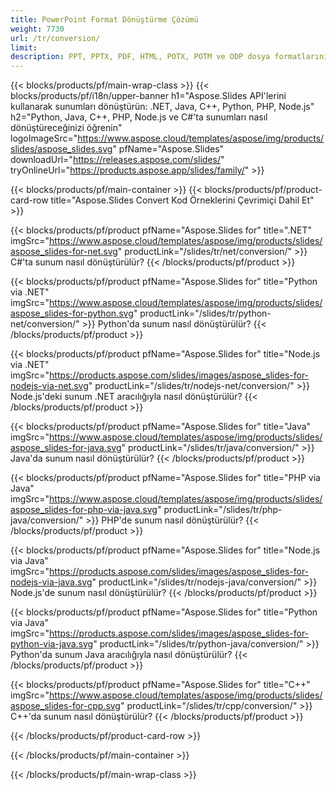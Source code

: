 ```yaml
---
title: PowerPoint Format Dönüştürme Çözümü
weight: 7730
url: /tr/conversion/
limit: 
description: PPT, PPTX, PDF, HTML, POTX, POTM ve ODP dosya formatlarını dönüştürmek için API'ler
---
```


{{< blocks/products/pf/main-wrap-class >}}
{{< blocks/products/pf/i18n/upper-banner h1="Aspose.Slides API'lerini kullanarak sunumları dönüştürün: .NET, Java, C++, Python, PHP, Node.js" h2="Python, Java, C++, PHP, Node.js ve C#'ta sunumları nasıl dönüştüreceğinizi öğrenin" logoImageSrc="https://www.aspose.cloud/templates/aspose/img/products/slides/aspose_slides.svg" pfName="Aspose.Slides" downloadUrl="https://releases.aspose.com/slides/" tryOnlineUrl="https://products.aspose.app/slides/family/" >}}

{{< blocks/products/pf/main-container >}}
{{< blocks/products/pf/product-card-row title="Aspose.Slides Convert Kod Örneklerini Çevrimiçi Dahil Et" >}}

{{< blocks/products/pf/product pfName="Aspose.Slides for" title=".NET" imgSrc="https://www.aspose.cloud/templates/aspose/img/products/slides/aspose_slides-for-net.svg" productLink="/slides/tr/net/conversion/" >}}
C#'ta sunum nasıl dönüştürülür?
{{< /blocks/products/pf/product >}}

{{< blocks/products/pf/product pfName="Aspose.Slides for" title="Python via .NET" imgSrc="https://www.aspose.cloud/templates/aspose/img/products/slides/aspose_slides-for-python.svg" productLink="/slides/tr/python-net/conversion/" >}}
Python'da sunum nasıl dönüştürülür?
{{< /blocks/products/pf/product >}}

{{< blocks/products/pf/product pfName="Aspose.Slides for" title="Node.js via .NET" imgSrc="https://products.aspose.com/slides/images/aspose_slides-for-nodejs-via-net.svg" productLink="/slides/tr/nodejs-net/conversion/" >}}
Node.js'deki sunum .NET aracılığıyla nasıl dönüştürülür?
{{< /blocks/products/pf/product >}}

{{< blocks/products/pf/product pfName="Aspose.Slides for" title="Java" imgSrc="https://www.aspose.cloud/templates/aspose/img/products/slides/aspose_slides-for-java.svg" productLink="/slides/tr/java/conversion/" >}}
Java'da sunum nasıl dönüştürülür?
{{< /blocks/products/pf/product >}}

{{< blocks/products/pf/product pfName="Aspose.Slides for" title="PHP via Java" imgSrc="https://www.aspose.cloud/templates/aspose/img/products/slides/aspose_slides-for-php-via-java.svg" productLink="/slides/tr/php-java/conversion/" >}}
PHP'de sunum nasıl dönüştürülür?
{{< /blocks/products/pf/product >}}

{{< blocks/products/pf/product pfName="Aspose.Slides for" title="Node.js via Java" imgSrc="https://products.aspose.com/slides/images/aspose_slides-for-nodejs-via-java.svg" productLink="/slides/tr/nodejs-java/conversion/" >}}
Node.js'de sunum nasıl dönüştürülür?
{{< /blocks/products/pf/product >}}

{{< blocks/products/pf/product pfName="Aspose.Slides for" title="Python via Java" imgSrc="https://products.aspose.com/slides/images/aspose_slides-for-python-via-java.svg" productLink="/slides/tr/python-java/conversion/" >}}
Python'da sunum Java aracılığıyla nasıl dönüştürülür?
{{< /blocks/products/pf/product >}}

{{< blocks/products/pf/product pfName="Aspose.Slides for" title="C++" imgSrc="https://www.aspose.cloud/templates/aspose/img/products/slides/aspose_slides-for-cpp.svg" productLink="/slides/tr/cpp/conversion/" >}}
C++'da sunum nasıl dönüştürülür?
{{< /blocks/products/pf/product >}}

{{< /blocks/products/pf/product-card-row >}}

{{< /blocks/products/pf/main-container >}}

{{< /blocks/products/pf/main-wrap-class >}}
